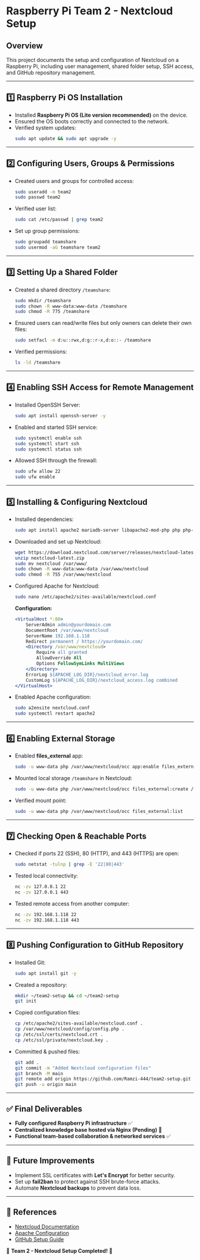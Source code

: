 # Raspberry Pi Team 2 - Nextcloud Setup

## Overview
This project documents the setup and configuration of Nextcloud on a Raspberry Pi, including user management, shared folder setup, SSH access, and GitHub repository management.

---

## 1️⃣ Raspberry Pi OS Installation
- Installed **Raspberry Pi OS (Lite version recommended)** on the device.
- Ensured the OS boots correctly and connected to the network.
- Verified system updates:
  ```bash
  sudo apt update && sudo apt upgrade -y
  ```

---

## 2️⃣ Configuring Users, Groups & Permissions
- Created users and groups for controlled access:
  ```bash
  sudo useradd -m team2
  sudo passwd team2
  ```
- Verified user list:
  ```bash
  sudo cat /etc/passwd | grep team2
  ```
- Set up group permissions:
  ```bash
  sudo groupadd teamshare
  sudo usermod -aG teamshare team2
  ```

---

## 3️⃣ Setting Up a Shared Folder
- Created a shared directory `/teamshare`:
  ```bash
  sudo mkdir /teamshare
  sudo chown -R www-data:www-data /teamshare
  sudo chmod -R 775 /teamshare
  ```
- Ensured users can read/write files but only owners can delete their own files:
  ```bash
  sudo setfacl -m d:u::rwx,d:g::r-x,d:o::- /teamshare
  ```
- Verified permissions:
  ```bash
  ls -ld /teamshare
  ```

---

## 4️⃣ Enabling SSH Access for Remote Management
- Installed OpenSSH Server:
  ```bash
  sudo apt install openssh-server -y
  ```
- Enabled and started SSH service:
  ```bash
  sudo systemctl enable ssh
  sudo systemctl start ssh
  sudo systemctl status ssh
  ```
- Allowed SSH through the firewall:
  ```bash
  sudo ufw allow 22
  sudo ufw enable
  ```

---

## 5️⃣ Installing & Configuring Nextcloud
- Installed dependencies:
  ```bash
  sudo apt install apache2 mariadb-server libapache2-mod-php php php-mysql php-gd php-xml php-mbstring php-curl php-zip php-intl -y
  ```
- Downloaded and set up Nextcloud:
  ```bash
  wget https://download.nextcloud.com/server/releases/nextcloud-latest.zip
  unzip nextcloud-latest.zip
  sudo mv nextcloud /var/www/
  sudo chown -R www-data:www-data /var/www/nextcloud
  sudo chmod -R 755 /var/www/nextcloud
  ```
- Configured Apache for Nextcloud:
  ```bash
  sudo nano /etc/apache2/sites-available/nextcloud.conf
  ```
  **Configuration:**
  ```apache
  <VirtualHost *:80>
      ServerAdmin admin@yourdomain.com
      DocumentRoot /var/www/nextcloud
      ServerName 192.168.1.118
      Redirect permanent / https://yourdomain.com/
      <Directory /var/www/nextcloud>
          Require all granted
          AllowOverride All
          Options FollowSymLinks MultiViews
      </Directory>
      ErrorLog ${APACHE_LOG_DIR}/nextcloud_error.log
      CustomLog ${APACHE_LOG_DIR}/nextcloud_access.log combined
  </VirtualHost>
  ```
- Enabled Apache configuration:
  ```bash
  sudo a2ensite nextcloud.conf
  sudo systemctl restart apache2
  ```

---

## 6️⃣ Enabling External Storage
- Enabled **files_external** app:
  ```bash
  sudo -u www-data php /var/www/nextcloud/occ app:enable files_external
  ```
- Mounted local storage `/teamshare` in Nextcloud:
  ```bash
  sudo -u www-data php /var/www/nextcloud/occ files_external:create /teamshare local none --config datadir="/teamshare"
  ```
- Verified mount point:
  ```bash
  sudo -u www-data php /var/www/nextcloud/occ files_external:list
  ```

---

## 7️⃣ Checking Open & Reachable Ports
- Checked if ports 22 (SSH), 80 (HTTP), and 443 (HTTPS) are open:
  ```bash
  sudo netstat -tulnp | grep -E '22|80|443'
  ```
- Tested local connectivity:
  ```bash
  nc -zv 127.0.0.1 22
  nc -zv 127.0.0.1 443
  ```
- Tested remote access from another computer:
  ```bash
  nc -zv 192.168.1.118 22
  nc -zv 192.168.1.118 443
  ```

---

## 8️⃣ Pushing Configuration to GitHub Repository
- Installed Git:
  ```bash
  sudo apt install git -y
  ```
- Created a repository:
  ```bash
  mkdir ~/team2-setup && cd ~/team2-setup
  git init
  ```
- Copied configuration files:
  ```bash
  cp /etc/apache2/sites-available/nextcloud.conf .
  cp /var/www/nextcloud/config/config.php .
  cp /etc/ssl/certs/nextcloud.crt .
  cp /etc/ssl/private/nextcloud.key .
  ```
- Committed & pushed files:
  ```bash
  git add .
  git commit -m "Added Nextcloud configuration files"
  git branch -M main
  git remote add origin https://github.com/Ramzi-444/team2-setup.git
  git push -u origin main
  ```

---

## ✅ Final Deliverables
- **Fully configured Raspberry Pi infrastructure** ✅
- **Centralized knowledge base hosted via Nginx (Pending)** 🚧
- **Functional team-based collaboration & networked services** ✅

---

## 📌 Future Improvements
- Implement SSL certificates with **Let's Encrypt** for better security.
- Set up **fail2ban** to protect against SSH brute-force attacks.
- Automate **Nextcloud backups** to prevent data loss.

---

## 🔗 References
- [Nextcloud Documentation](https://docs.nextcloud.com/)
- [Apache Configuration](https://httpd.apache.org/docs/2.4/)
- [GitHub Setup Guide](https://docs.github.com/en/get-started/quickstart/create-a-repo)

🚀 **Team 2 - Nextcloud Setup Completed!** 🎉
